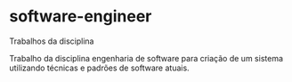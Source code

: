 # software-engineer
Trabalhos da disciplina

Trabalho da disciplina engenharia de software para criação de um sistema utilizando técnicas e padrões de software atuais.
